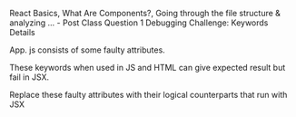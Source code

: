 React Basics, What Are Components?, Going through the file structure & analyzing ... - Post Class
Question 1
Debugging Challenge: Keywords
Details

App. js consists of some faulty attributes.

These keywords when used in JS and HTML can give expected result but fail in JSX.

Replace these faulty attributes with their logical counterparts that run with JSX
